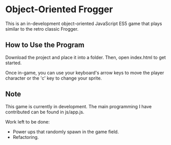 # Object-Oriented Frogger
This is an in-development object-oriented JavaScript ES5 game that plays similar to the retro classic Frogger.

## How to Use the Program
Download the project and place it into a folder. Then, open index.html to get started.

Once in-game, you can use your keyboard's arrow keys to move the player character or the 'c' key to change your sprite.

## Note
This game is currently in development. The main programming I have contributed can be found in js/app.js.

Work left to be done:

* Power ups that randomly spawn in the game field.
* Refactoring.
